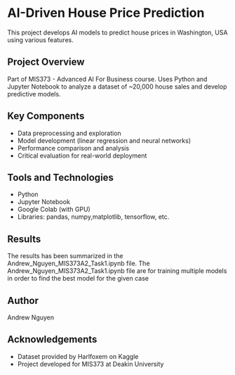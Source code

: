 # AI-Driven House Price Prediction

This project develops AI models to predict house prices in Washington, USA using various features.

## Project Overview

Part of MIS373 - Advanced AI For Business course. Uses Python and Jupyter Notebook to analyze a dataset of ~20,000 house sales and develop predictive models.

## Key Components

- Data preprocessing and exploration
- Model development (linear regression and neural networks)
- Performance comparison and analysis
- Critical evaluation for real-world deployment

## Tools and Technologies

- Python
- Jupyter Notebook
- Google Colab (with GPU)
- Libraries: pandas, numpy,matplotlib, tensorflow, etc.

## Results

The results has been summarized in the Andrew_Nguyen_MIS373A2_Task1.ipynb file. The Andrew_Nguyen_MIS373A2_Task1.ipynb file are for training multiple models in order to find the best model for the given case

## Author

Andrew Nguyen

## Acknowledgements

- Dataset provided by Harlfoxem on Kaggle
- Project developed for MIS373 at Deakin University

